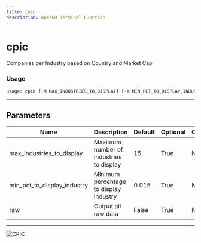 ```yaml
---
title: cpic
description: OpenBB Terminal Function
---
```


# cpic

Companies per Industry based on Country and Market Cap
### Usage 
```python
usage: cpic [-M MAX_INDUSTRIES_TO_DISPLAY] [-m MIN_PCT_TO_DISPLAY_INDUSTRY] [-r]
```
---
## Parameters
| Name | Description | Default | Optional | Choices |
| ---- | ----------- | ------- | -------- | ------- |
| max_industries_to_display | Maximum number of industries to display | 15 | True | None |
| min_pct_to_display_industry | Minimum percentage to display industry | 0.015 | True | None |
| raw | Output all raw data | False | True | None |
---
![CPIC](https://user-images.githubusercontent.com/46355364/153896804-87ae9eb1-b252-4c8f-a089-b653920372fc.png)

